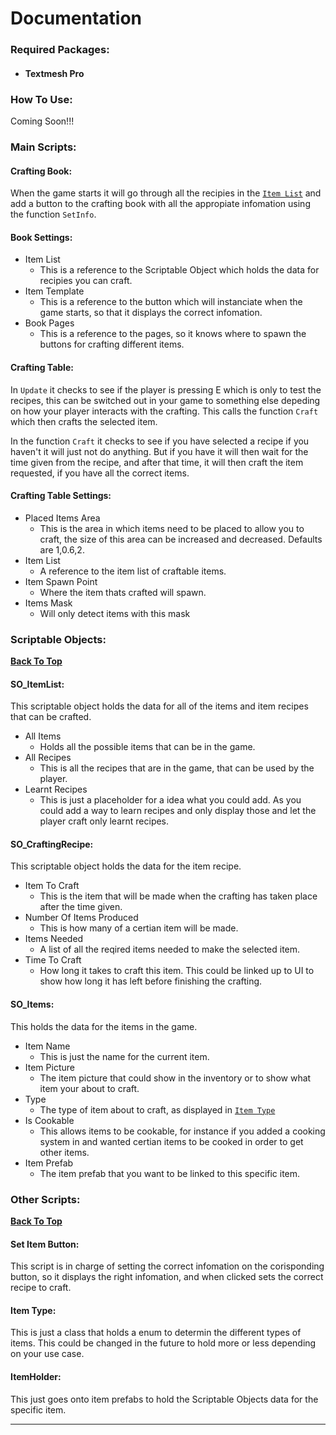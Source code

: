 # Documentation

### **Required Packages**:

* #### Textmesh Pro

### **How To Use**:

Coming Soon!!!

### **Main Scripts**:

#### **Crafting Book**:

When the game starts it will go through all the recipies in the [`Item List`](documentation.md#so\_itemlist) and add a button to the crafting book with all the appropiate infomation using the function `SetInfo`.

#### Book Settings:

* Item List
  * This is a reference to the Scriptable Object which holds the data for recipies you can craft.
* Item Template
  * This is a reference to the button which will instanciate when the game starts, so that it displays the correct infomation.
* Book Pages
  * This is a reference to the pages, so it knows where to spawn the buttons for crafting different items.

#### **Crafting Table**:

In `Update` it checks to see if the player is pressing E which is only to test the recipes, this can be switched out in your game to something else depeding on how your player interacts with the crafting. This calls the function `Craft` which then crafts the selected item.

In the function `Craft` it checks to see if you have selected a recipe if you haven't it will just not do anything. But if you have it will then wait for the time given from the recipe, and after that time, it will then craft the item requested, if you have all the correct items.

#### Crafting Table Settings:

* Placed Items Area
  * This is the area in which items need to be placed to allow you to craft, the size of this area can be increased and decreased. Defaults are 1,0.6,2.
* Item List
  * A reference to the item list of craftable items.
* Item Spawn Point
  * Where the item thats crafted will spawn.
* Items Mask
  * Will only detect items with this mask

### **Scriptable Objects**:

[**Back To Top**](documentation.md#documentation)

#### **SO\_ItemList**:

This scriptable object holds the data for all of the items and item recipes that can be crafted.

* All Items
  * Holds all the possible items that can be in the game.
* All Recipes
  * This is all the recipes that are in the game, that can be used by the player.
* Learnt Recipes
  * This is just a placeholder for a idea what you could add. As you could add a way to learn recipes and only display those and let the player craft only learnt recipes.

#### **SO\_CraftingRecipe**:

This scriptable object holds the data for the item recipe.

* Item To Craft
  * This is the item that will be made when the crafting has taken place after the time given.
* Number Of Items Produced
  * This is how many of a certian item will be made.
* Items Needed
  * A list of all the reqired items needed to make the selected item.
* Time To Craft
  * How long it takes to craft this item. This could be linked up to UI to show how long it has left before finishing the crafting.

#### **SO\_Items**:

This holds the data for the items in the game.

* Item Name
  * This is just the name for the current item.
* Item Picture
  * The item picture that could show in the inventory or to show what item your about to craft.
* Type
  * The type of item about to craft, as displayed in [`Item Type`](documentation.md#item-type)
* Is Cookable
  * This allows items to be cookable, for instance if you added a cooking system in and wanted certian items to be cooked in order to get other items.
* Item Prefab
  * The item prefab that you want to be linked to this specific item.

### **Other Scripts**:

[**Back To Top**](documentation.md#documentation)

#### **Set Item Button**:

This script is in charge of setting the correct infomation on the corisponding button, so it displays the right infomation, and when clicked sets the correct recipe to craft.

#### **Item Type**:

This is just a class that holds a enum to determin the different types of items. This could be changed in the future to hold more or less depending on your use case.

#### **ItemHolder**:

This just goes onto item prefabs to hold the Scriptable Objects data for the specific item.

***
